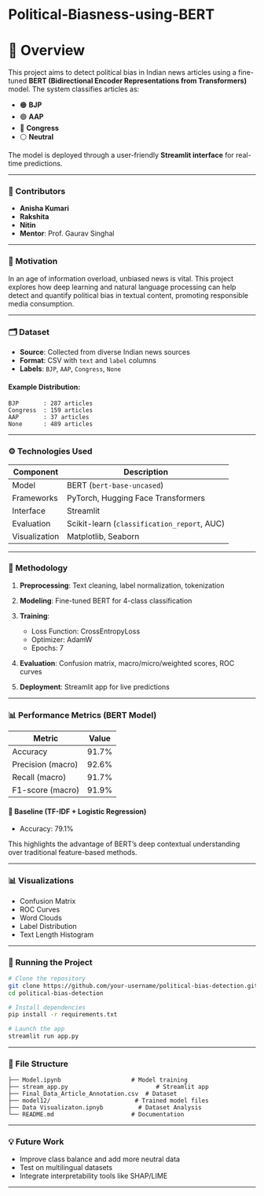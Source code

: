 # Political-Biasness-using-BERT
# 📌 Overview
This project aims to detect political bias in Indian news articles using a fine-tuned **BERT (Bidirectional Encoder Representations from Transformers)** model. The system classifies articles as:

* 🟠 **BJP**
* 🟣 **AAP**
* 🔵 **Congress**
* ⚪ **Neutral**

The model is deployed through a user-friendly **Streamlit interface** for real-time predictions.

---
### 👥 Contributors

* **Anisha Kumari**
* **Rakshita**
* **Nitin**
* **Mentor**: Prof. Gaurav Singhal

---

### 🧠 Motivation

In an age of information overload, unbiased news is vital. This project explores how deep learning and natural language processing can help detect and quantify political bias in textual content, promoting responsible media consumption.

---

### 🗂️ Dataset

* **Source**: Collected from diverse Indian news sources
* **Format**: CSV with `text` and `label` columns
* **Labels**: `BJP`, `AAP`, `Congress`, `None`

#### Example Distribution:

```
BJP       : 287 articles
Congress  : 159 articles
AAP       : 37 articles
None      : 489 articles
```

---

### ⚙️ Technologies Used

| Component     | Description                                 |
| ------------- | ------------------------------------------- |
| Model         | BERT (`bert-base-uncased`)                  |
| Frameworks    | PyTorch, Hugging Face Transformers          |
| Interface     | Streamlit                                   |
| Evaluation    | Scikit-learn (`classification_report`, AUC) |
| Visualization | Matplotlib, Seaborn                         |

---

### 🧪 Methodology

1. **Preprocessing**: Text cleaning, label normalization, tokenization
2. **Modeling**: Fine-tuned BERT for 4-class classification
3. **Training**:

   * Loss Function: CrossEntropyLoss
   * Optimizer: AdamW
   * Epochs: 7
4. **Evaluation**: Confusion matrix, macro/micro/weighted scores, ROC curves
5. **Deployment**: Streamlit app for live predictions

---

### 📊 Performance Metrics (BERT Model)

| Metric            | Value |
| ----------------- | ----- |
| Accuracy          | 91.7% |
| Precision (macro) | 92.6% |
| Recall (macro)    | 91.7% |
| F1-score (macro)  | 91.9% |

#### 🔹 Baseline (TF-IDF + Logistic Regression)

* Accuracy: 79.1%

This highlights the advantage of BERT’s deep contextual understanding over traditional feature-based methods.

---

### 📊 Visualizations

* Confusion Matrix
* ROC Curves
* Word Clouds
* Label Distribution
* Text Length Histogram

---

### 🚀 Running the Project

```bash
# Clone the repository
git clone https://github.com/your-username/political-bias-detection.git
cd political-bias-detection

# Install dependencies
pip install -r requirements.txt

# Launch the app
streamlit run app.py
```

---

### 📒 File Structure

```
├── Model.ipynb                    # Model training
├── stream_app.py                         # Streamlit app
├── Final_Data_Article_Annotation.csv  # Dataset
├── model12/                        # Trained model files
├── Data Visualizaton.ipnyb          # Dataset Analysis
└── README.md                      # Documentation
```

---

### 💡 Future Work

* Improve class balance and add more neutral data
* Test on multilingual datasets
* Integrate interpretability tools like SHAP/LIME

---

